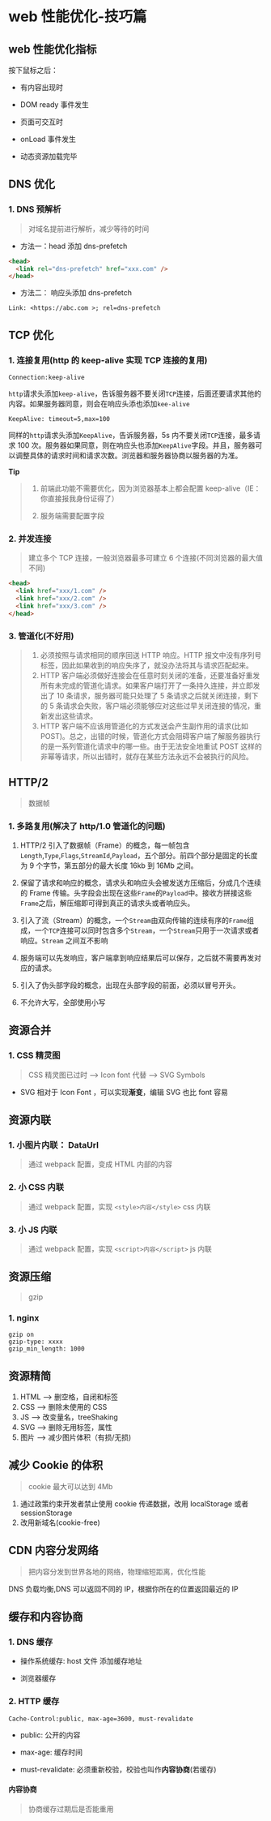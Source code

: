 # web 性能优化-技巧篇

## web 性能优化指标

按下鼠标之后：

- 有内容出现时

- DOM ready 事件发生

- 页面可交互时

- onLoad 事件发生

- 动态资源加载完毕

## DNS 优化

### 1. DNS 预解析

> 对域名提前进行解析，减少等待的时间

- 方法一：head 添加 dns-prefetch

```html
<head>
  <link rel="dns-prefetch" href="xxx.com" />
</head>
```

- 方法二： 响应头添加 dns-prefetch

```
Link: <https://abc.com >; rel=dns-prefetch
```

## TCP 优化

### 1. 连接复用(http 的 keep-alive 实现 TCP 连接的复用)

```
Connection:keep-alive
```

`http`请求头添加`keep-alive`，告诉服务器不要关闭`TCP`连接，后面还要请求其他的内容。如果服务器同意，则会在响应头添也添加`kee-alive`

```
KeepAlive: timeout=5,max=100
```

同样的`http`请求头添加`KeepAlive`，告诉服务器，5s 内不要关闭`TCP`连接，最多请求 100 次。服务器如果同意，则在响应头也添加`KeepAlive`字段。并且，服务器可以调整具体的请求时间和请求次数。浏览器和服务器协商以服务器的为准。

**Tip**

> 1. 前端此功能不需要优化，因为浏览器基本上都会配置 keep-alive（IE：你直接报我身份证得了）
>
> 2. 服务端需要配置字段

### 2. 并发连接

> 建立多个 TCP 连接，一般浏览器最多可建立 6 个连接(不同浏览器的最大值不同)

```html
<head>
  <link href="xxx/1.com" />
  <link href="xxx/2.com" />
  <link href="xxx/3.com" />
</head>
```

### 3. 管道化(不好用)

> 1. 必须按照与请求相同的顺序回送 HTTP 响应。HTTP 报文中没有序列号标签，因此如果收到的响应失序了，就没办法将其与请求匹配起来。
> 2. HTTP 客户端必须做好连接会在任意时刻关闭的准备，还要准备好重发所有未完成的管道化请求。如果客户端打开了一条持久连接，并立即发出了 10 条请求，服务器可能只处理了 5 条请求之后就关闭连接，剩下的 5 条请求会失败，客户端必须能够应对这些过早关闭连接的情况，重新发出这些请求。
> 3. HTTP 客户端不应该用管道化的方式发送会产生副作用的请求(比如 POST)。总之，出错的时候，管道化方式会阻碍客户端了解服务器执行的是一系列管道化请求中的哪一些。由于无法安全地重试 POST 这样的非幂等请求，所以出错时，就存在某些方法永远不会被执行的风险。

## HTTP/2

> 数据帧

### 1. 多路复用(解决了 http/1.0 管道化的问题)

1. HTTP/2 引入了数据帧（Frame）的概念，每一帧包含 `Length`,`Type`,`Flags`,`StreamId`,`Payload`，五个部分。前四个部分是固定的长度为 9 个字节，第五部分的最大长度 16kb 到 16Mb 之间。
2. 保留了请求和响应的概念，请求头和响应头会被发送方压缩后，分成几个连续的 Frame 传输。头字段会出现在这些`Frame`的`Payload`中。接收方拼接这些`Frame`之后，解压缩即可得到真正的请求头或者响应头。
3. 引入了流（Stream）的概念，一个`Stream`由双向传输的连续有序的`Frame`组成，一个`TCP`连接可以同时包含多个`Stream`，一个`Stream`只用于一次请求或者响应。`Stream` 之间互不影响

4. 服务端可以先发响应，客户端拿到响应结果后可以保存，之后就不需要再发对应的请求。

5. 引入了伪头部字段的概念，出现在头部字段的前面，必须以冒号开头。

6. 不允许大写，全部使用小写

## 资源合并

### 1. CSS 精灵图

> CSS 精灵图已过时 --> Icon font 代替 --> SVG Symbols

- SVG 相对于 Icon Font ，可以实现**渐变**，编辑 SVG 也比 font 容易

## 资源内联

### 1. 小图片内联： DataUrl

> 通过 webpack 配置，变成 HTML 内部的内容

### 2. 小 CSS 内联

> 通过 webpack 配置，实现 `<style>内容</style>` css 内联

### 3. 小 JS 内联

> 通过 webpack 配置，实现 `<script>内容</script>` js 内联

## 资源压缩

> gzip

### 1. nginx

```
gzip on
gzip-type: xxxx
gzip_min_length: 1000
```

## 资源精简

1. HTML --> 删空格，自闭和标签
2. CSS --> 删除未使用的 CSS
3. JS --> 改变量名，treeShaking
4. SVG --> 删除无用标签，属性
5. 图片 --> 减少图片体积（有损/无损)

## 减少 Cookie 的体积

> cookie 最大可以达到 4Mb

1. 通过政策约束开发者禁止使用 cookie 传递数据，改用 localStorage 或者 sessionStorage
2. 改用新域名(cookie-free)

## CDN 内容分发网络

> 把内容分发到世界各地的网络，物理缩短距离，优化性能

DNS 负载均衡,DNS 可以返回不同的 IP，根据你所在的位置返回最近的 IP

## 缓存和内容协商

### 1. DNS 缓存

- 操作系统缓存: host 文件 添加缓存地址

- 浏览器缓存

### 2. HTTP 缓存

```
Cache-Control:public, max-age=3600, must-revalidate
```

- public: 公开的内容

- max-age: 缓存时间

- must-revalidate: 必须重新校验，校验也叫作**内容协商**(若缓存)

#### 内容协商

> 协商缓存过期后是否能重用


